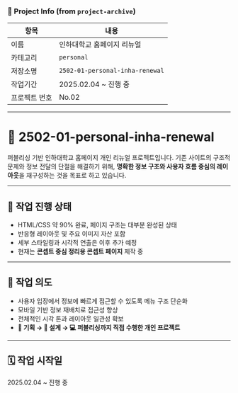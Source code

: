 ### 📘 Project Info (from `project-archive`)

| 항목 | 내용 |
|------|------|
| 이름 | 인하대학교 홈페이지 리뉴얼 |
| 카테고리 | `personal` |
| 저장소명 | `2502-01-personal-inha-renewal` |
| 작업기간 | 2025.02.04 ~ 진행 중 |
| 프로젝트 번호 | No.02 |

---

# 🌙 2502-01-personal-inha-renewal

퍼블리싱 기반 인하대학교 홈페이지 개인 리뉴얼 프로젝트입니다.
기존 사이트의 구조적 문제와 정보 전달의 단절을 해결하기 위해,
**명확한 정보 구조와 사용자 흐름 중심의 레이아웃**을 재구성하는 것을 목표로 하고 있습니다.

---

## 🚧 작업 진행 상태

- HTML/CSS 약 90% 완료, 페이지 구조는 대부분 완성된 상태
- 반응형 레이아웃 및 주요 이미지 자산 포함
- 세부 스타일링과 시각적 연출은 이후 추가 예정
- 현재는 **콘셉트 중심 정리용 콘셉트 페이지** 제작 중

---

## 📌 작업 의도

- 사용자 입장에서 정보에 빠르게 접근할 수 있도록 메뉴 구조 단순화
- 모바일 기반 정보 재배치로 접근성 향상
- 전체적인 시각 톤과 레이아웃 일관성 확보
- **🧩 기획 → 📐 설계 → 💻 퍼블리싱까지 직접 수행한 개인 프로젝트**

---

## 🗓️ 작업 시작일

2025.02.04 ~ 진행 중
